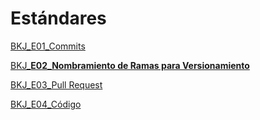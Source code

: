 # Estándares

[BKJ_E01_Commits](Esta%CC%81ndares%20fecac0b439054e9680138042ea2486a7/BKJ_E01_Commits%20070395d29e4c4e8c9a3b53ed98a5bfe7.md)

[BKJ_**E02_Nombramiento de Ramas para Versionamiento**](Esta%CC%81ndares%20fecac0b439054e9680138042ea2486a7/BKJ_E02_Nombramiento%20de%20Ramas%20para%20Versionamiento%2041b25a5f7fb24877bc3aa958c9410c93.md)

[BKJ_E03_Pull Request](Esta%CC%81ndares%20fecac0b439054e9680138042ea2486a7/BKJ_E03_Pull%20Request%202a33b86aed2b43608490bb0e784b3835.md)

[BKJ_E04_Código](Esta%CC%81ndares%20fecac0b439054e9680138042ea2486a7/BKJ_E04_Co%CC%81digo%20be0d121c15e64b5a9c5631cce51f8792.md)